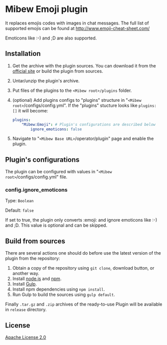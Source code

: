 # Mibew Emoji plugin

It replaces emojis codes with images in chat messages. The full list of supported emojis can be found at http://www.emoji-cheat-sheet.com/

Emoticons like :-) and ;D are also supported.


## Installation

1. Get the archive with the plugin sources. You can download it from the [official site](https://mibew.org/plugins#mibew-emoji) or build the plugin from sources.

2. Untar/unzip the plugin's archive.

3. Put files of the plugins to the `<Mibew root>/plugins`  folder.

4. (optional) Add plugins configs to "plugins" structure in "`<Mibew root>`/configs/config.yml". If the "plugins" stucture looks like `plugins: []` it will become:
    ```yaml
    plugins:
        "Mibew:Emoji": # Plugin's configurations are described below
            ignore_emoticons: false
    ```

5. Navigate to "`<Mibew Base URL>`/operator/plugin" page and enable the plugin.


## Plugin's configurations

The plugin can be configured with values in "`<Mibew root>`/configs/config.yml" file.

### config.ignore_emoticons

Type: `Boolean`

Default: `false`

If set to true, the plugin only converts :emoji: and ignore emoticons like :-) and ;D. This value is optional and can be skipped.


## Build from sources

There are several actions one should do before use the latest version of the plugin from the repository:

1. Obtain a copy of the repository using `git clone`, download button, or another way.
2. Install [node.js](http://nodejs.org/) and [npm](https://www.npmjs.org/).
3. Install [Gulp](http://gulpjs.com/).
4. Install npm dependencies using `npm install`.
5. Run Gulp to build the sources using `gulp default`.

Finally `.tar.gz` and `.zip` archives of the ready-to-use Plugin will be available in `release` directory.


## License

[Apache License 2.0](http://www.apache.org/licenses/LICENSE-2.0.html)
